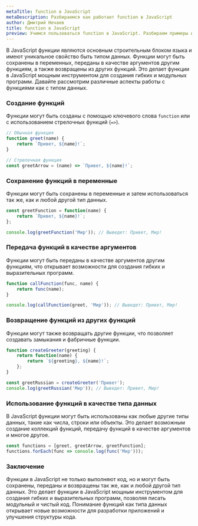 ```yaml
---
metaTitle: function в JavaScript
metaDescription: Разбираемся как работает function в JavaScript
author: Дмитрий Нечаев
title: function в JavaScript
preview: Учимся пользоваться function в JavaScript. Разбираем примеры использования
---
```


В JavaScript функции являются основным строительным блоком языка и имеют уникальное свойство быть типом данных. Функции могут быть сохранены в переменных, переданы в качестве аргументов другим функциям, а также возвращены из других функций. Это делает функции в JavaScript мощным инструментом для создания гибких и модульных программ. Давайте рассмотрим различные аспекты работы с функциями как с типом данных.

### Создание функций

Функции могут быть созданы с помощью ключевого слова `function` или с использованием стрелочных функций (`=>`).

```jsx
// Обычная функция
function greet(name) {
    return `Привет, ${name}!`;
}

// Стрелочная функция
const greetArrow = (name) => `Привет, ${name}!`;

```

### Сохранение функций в переменные

Функции могут быть сохранены в переменные и затем использоваться так же, как и любой другой тип данных.

```jsx
const greetFunction = function(name) {
    return `Привет, ${name}!`;
};

console.log(greetFunction('Мир')); // Выведет: Привет, Мир!

```

### Передача функций в качестве аргументов

Функции могут быть переданы в качестве аргументов другим функциям, что открывает возможности для создания гибких и выразительных программ.

```jsx
function callFunction(func, name) {
    return func(name);
}

console.log(callFunction(greet, 'Мир')); // Выведет: Привет, Мир!

```

### Возвращение функций из других функций

Функции могут также возвращать другие функции, что позволяет создавать замыкания и фабричные функции.

```jsx
function createGreeter(greeting) {
    return function(name) {
        return `${greeting}, ${name}!`;
    };
}

const greetRussian = createGreeter('Привет');
console.log(greetRussian('Мир')); // Выведет: Привет, Мир!

```

### Использование функций в качестве типа данных

В JavaScript функции могут быть использованы как любые другие типы данных, такие как числа, строки или объекты. Это делает возможным создание коллекций функций, передачу функций в качестве аргументов и многое другое.

```jsx
const functions = [greet, greetArrow, greetFunction];
functions.forEach(func => console.log(func('Мир')));

```

### Заключение

Функции в JavaScript не только выполняют код, но и могут быть сохранены, переданы и возвращены так же, как и любой другой тип данных. Это делает функции в JavaScript мощным инструментом для создания гибких и выразительных программ, позволяя писать модульный и чистый код. Понимание функций как типа данных открывает новые возможности для разработки приложений и улучшения структуры кода.